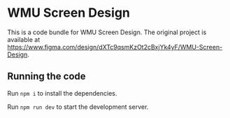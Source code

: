 
  # WMU Screen Design

  This is a code bundle for WMU Screen Design. The original project is available at https://www.figma.com/design/dXTc9qsmKzOt2cBxjYk4yF/WMU-Screen-Design.

  ## Running the code

  Run `npm i` to install the dependencies.

  Run `npm run dev` to start the development server.
  